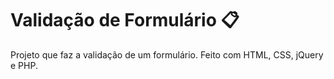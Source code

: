 # Validação de Formulário 📋
Projeto que faz a validação de um formulário. Feito com HTML, CSS, jQuery e PHP.
